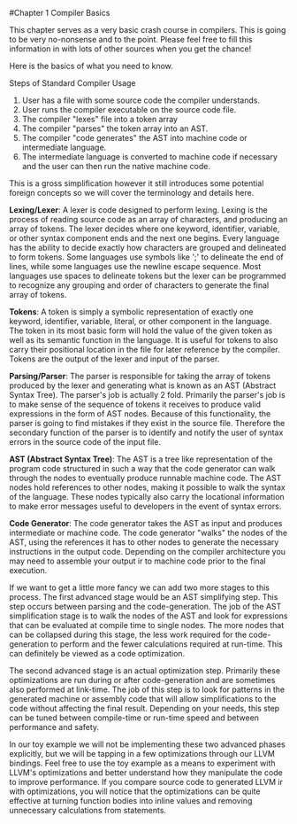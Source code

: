 #Chapter 1 Compiler Basics

This chapter serves as a very basic crash course in compilers. This is going to be very no-nonsense and to the point. Please feel free to fill this information in with lots of other sources when you get the chance!

Here is the basics of what you need to know.

Steps of Standard Compiler Usage

1. User has a file with some source code the compiler understands. 
2. User runs the compiler executable on the source code file.
3. The compiler "lexes" file into a token array
4. The compiler "parses" the token array into an AST.
5. The compiler "code generates" the AST into machine code or intermediate language.
6. The intermediate language is converted to machine code if necessary and the user can then run the native machine code.

This is a gross simplification however it still introduces some potential foreign concepts so we will cover the terminology and details here.

**Lexing/Lexer**: A lexer is code designed to perform lexing. Lexing is the process of reading source code as an array of characters, and producing an array of tokens. The lexer decides where one keyword, identifier, variable, or other syntax component ends and the next one begins. Every language has the ability to decide exactly how characters are grouped and delineated to form tokens. Some languages use symbols like ';' to delineate the end of lines, while some languages use the newline escape sequence. Most languages use spaces to delineate tokens but the lexer can be programmed to recognize any grouping and order of characters to generate the final array of tokens.

**Tokens**: A token is simply a symbolic representation of exactly one keyword, identifier, variable, literal, or other component in the language. The token in its most basic form will hold the value of the given token as well as its semantic function in the language. It is useful for tokens to also carry their positional location in the file for later reference by the compiler. Tokens are the output of the lexer and input of the parser.

**Parsing/Parser**: The parser is responsible for taking the array of tokens produced by the lexer and generating what is known as an AST (Abstract Syntax Tree). The parser's job is actually 2 fold. Primarily the parser's job is to make sense of the sequence of tokens it receives to produce valid expressions in the form of AST nodes. Because of this functionality, the parser is going to find mistakes if they exist in the source file. Therefore the secondary function of the parser is to identify and notify the user of syntax errors in the source code of the input file.

**AST (Abstract Syntax Tree)**: The AST is a tree like representation of the program code structured in such a way that the code generator can walk through the nodes to eventually produce runnable machine code. The AST nodes hold references to other nodes, making it possible to walk the syntax of the language. These nodes typically also carry the locational information to make error messages useful to developers in the event of syntax errors.

**Code Generator**: The code generator takes the AST as input and produces intermediate or machine code. The code generator "walks" the nodes of the AST, using the references it has to other nodes to generate the necessary instructions in the output code. Depending on the compiler architecture you may need to assemble your output ir to machine code prior to the final execution.

If we want to get a little more fancy we can add two more stages to this process. The first advanced stage would be an AST simplifying step. This step occurs between parsing and the code-generation. The job of the AST simplification stage is to walk the nodes of the AST and look for expressions that can be evaluated at compile time to single nodes. The more nodes that can be collapsed during this stage, the less work required for the code-generation to perform and the fewer calculations required at run-time. This can definitely be viewed as a code optimization.

The second advanced stage is an actual optimization step. Primarily these optimizations are run during or after code-generation and are sometimes also performed at link-time. The job of this step is to look for patterns in the generated machine or assembly code that will allow simplifications to the code without affecting the final result. Depending on your needs, this step can be tuned between compile-time or run-time speed and between performance and safety.

In our toy example we will not be implementing these two advanced phases explicitly, but we will be tapping in a few optimizations through our LLVM bindings. Feel free to use the toy example as a means to experiment with LLVM's optimizations and better understand how they manipulate the code to improve performance. If you compare source code to generated LLVM ir with optimizations, you will notice that the optimizations can be quite effective at turning function bodies into inline values and removing unnecessary calculations from statements.


